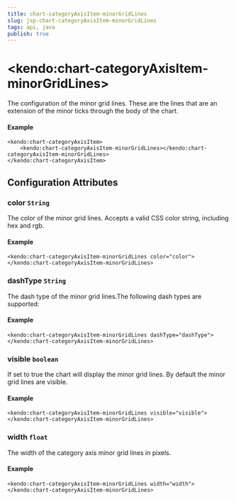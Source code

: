 ```yaml
---
title: chart-categoryAxisItem-minorGridLines
slug: jsp-chart-categoryAxisItem-minorGridLines
tags: api, java
publish: true
---
```


# \<kendo:chart-categoryAxisItem-minorGridLines\>

The configuration of the minor grid lines. These are the lines that are an extension of the minor ticks through the
body of the chart.

#### Example
    <kendo:chart-categoryAxisItem>
        <kendo:chart-categoryAxisItem-minorGridLines></kendo:chart-categoryAxisItem-minorGridLines>
    </kendo:chart-categoryAxisItem>

## Configuration Attributes

### color `String`

The color of the minor grid lines. Accepts a valid CSS color string, including hex and rgb.

#### Example
    <kendo:chart-categoryAxisItem-minorGridLines color="color">
    </kendo:chart-categoryAxisItem-minorGridLines>

### dashType `String`

The dash type of the minor grid lines.The following dash types are supported:

#### Example
    <kendo:chart-categoryAxisItem-minorGridLines dashType="dashType">
    </kendo:chart-categoryAxisItem-minorGridLines>

### visible `boolean`

If set to true the chart will display the minor grid lines. By default the minor grid lines are visible.

#### Example
    <kendo:chart-categoryAxisItem-minorGridLines visible="visible">
    </kendo:chart-categoryAxisItem-minorGridLines>

### width `float`

The width of the category axis minor grid lines in pixels.

#### Example
    <kendo:chart-categoryAxisItem-minorGridLines width="width">
    </kendo:chart-categoryAxisItem-minorGridLines>

